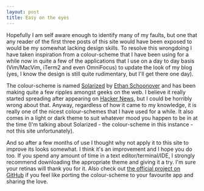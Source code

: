 ```yaml
---
layout: post
title: Easy on the eyes
---
```


Hopefully I am self aware enough to identify many of my faults, but one
that any reader of the first three posts of this site would have been
exposed to would be my somewhat lacking design skills. To resolve this
wrongdoing I have taken inspiration from a colour-scheme that I have
been using for a while now in quite a few of the applications that I use
on a day to day basis (Vim/MacVim, iTerm2 and even OmniFocus) to update
the look of my blog (yes, I know the design is still quite rudimentary,
but I'll get there one day).

The colour-scheme is named
[Solarized](http://ethanschoonover.com/solarized) by [Ethan
Schoonover](http://ethanschoonover.com/) and has been making quite a few
ripples amongst geeks on the web. I believe it really started spreading
after appearing on [Hacker News](http://news.ycombinator.com/), but
I could be horribly wrong about that. Anyway, regardless of how it
came to my knowledge, it is really one of the nicest colour-schemes
that I have used for a while. It also comes in a light or dark theme
to suit whatever mood you happen to be in at the time (I'm talking
about Solarized - the colour-scheme in this instance - not this site
unfortunately).

And so after a few months of use I thought why not apply it to this
site to improve its looks somewhat. I think it's an improvement
and I hope you do too. If you spend any amount of time in a
text editor/terminal/IDE, I strongly recommend downloading the
appropriate theme and giving it a try. I'm sure your retinas
will thank you for it. Also check out [the official project on
GitHub](https://github.com/altercation/solarized) if you feel like
porting the colour-scheme to your favourite app and sharing the love.
